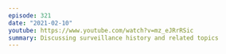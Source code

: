 ```yaml
---
episode: 321
date: "2021-02-10"
youtube: https://www.youtube.com/watch?v=mz_eJRrRSic
summary: Discussing surveillance history and related topics
---
```

